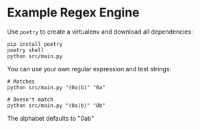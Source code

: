 # Example Regex Engine

Use `poetry` to create a virtualenv and download all dependencies:

```
pip install poetry
poetry shell
python src/main.py
```

You can use your own regular expression and test strings:
```
# Matches
python src/main.py "(0a|b)" "0a"

# Doesn't match
python src/main.py "(0a|b)" "0b"
```

The alphabet defaults to "0ab"
